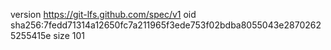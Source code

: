 version https://git-lfs.github.com/spec/v1
oid sha256:7fedd71314a12650fc7a211965f3ede753f02bdba8055043e28702625255415e
size 101
